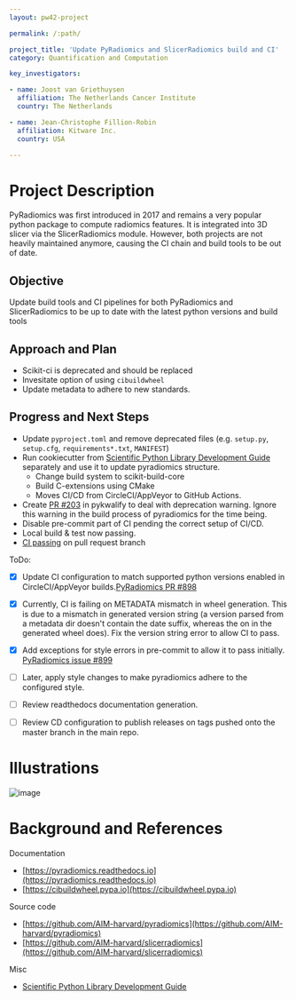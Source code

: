 ```yaml
---
layout: pw42-project

permalink: /:path/

project_title: 'Update PyRadiomics and SlicerRadiomics build and CI'
category: Quantification and Computation

key_investigators:

- name: Joost van Griethuysen
  affiliation: The Netherlands Cancer Institute
  country: The Netherlands

- name: Jean-Christophe Fillion-Robin
  affiliation: Kitware Inc.
  country: USA

---
```


# Project Description

<!-- Add a short paragraph describing the project. -->


PyRadiomics was first introduced in 2017 and remains a very popular python package
to compute radiomics features. It is integrated into 3D slicer via the SlicerRadiomics module.
However, both projects are not heavily maintained anymore, causing the CI chain and build tools
to be out of date.


## Objective

<!-- Describe here WHAT you would like to achieve (what you will have as end result). -->


Update build tools and CI pipelines for both PyRadiomics and SlicerRadiomics to be up to date
with the latest python versions and build tools



## Approach and Plan

<!-- Describe here HOW you would like to achieve the objectives stated above. -->

- Scikit-ci is deprecated and should be replaced
- Invesitate option of using `cibuildwheel`
- Update metadata to adhere to new standards.



## Progress and Next Steps

<!-- Update this section as you make progress, describing of what you have ACTUALLY DONE.
     If there are specific steps that you could not complete then you can describe them here, too. -->


- Update `pyproject.toml` and remove deprecated files (e.g. `setup.py`, `setup.cfg`, `requirements*.txt`, `MANIFEST`)
- Run cookiecutter from [Scientific Python Library Development Guide](https://learn.scientific-python.org/development/) separately and use it to update pyradiomics
  structure.
  - Change build system to scikit-build-core
  - Build C-extensions using CMake
  - Moves CI/CD from CircleCI/AppVeyor to GitHub Actions.
- Create [PR #203](https://github.com/Grokzen/pykwalify/pull/203) in pykwalify to deal with deprecation warning. Ignore
  this warning in the build process of pyradiomics for the time being.
- Disable pre-commit part of CI pending the correct setup of CI/CD.
- Local build & test now passing.
- [CI passing](https://github.com/JoostJM/pyradiomics/actions/runs/13038103168) on pull request branch

ToDo:
- [x] Update CI configuration to match supported python versions enabled in CircleCI/AppVeyor builds.[PyRadiomics PR #898](https://github.com/AIM-Harvard/pyradiomics/pull/898)
- [x] Currently, CI is failing on METADATA mismatch in wheel generation. This is due to a mismatch in generated
  version string (a version parsed from a metadata dir doesn't contain the date suffix, whereas the on in the generated
  wheel does). Fix the version string error to allow CI to pass.
- [x] Add exceptions for style errors in pre-commit to allow it to pass initially. [PyRadiomics issue #899](https://github.com/AIM-Harvard/pyradiomics/issues/899)
- [ ] Later, apply style changes to make pyradiomics adhere to the configured style.
- [ ] Review readthedocs documentation generation.
- [ ] Review CD configuration to publish releases on tags pushed onto the master branch in the main repo.


# Illustrations

<!-- Add pictures and links to videos that demonstrate what has been accomplished. -->

![image](https://github.com/user-attachments/assets/39564879-e69a-42fd-85ed-d11d12b37b66)



# Background and References

<!-- If you developed any software, include link to the source code repository.
     If possible, also add links to sample data, and to any relevant publications. -->

Documentation
- [https://pyradiomics.readthedocs.io](https://pyradiomics.readthedocs.io)
- [https://cibuildwheel.pypa.io](https://cibuildwheel.pypa.io)

Source code
- [https://github.com/AIM-harvard/pyradiomics](https://github.com/AIM-harvard/pyradiomics)
- [https://github.com/AIM-harvard/slicerradiomics](https://github.com/AIM-harvard/slicerradiomics)

Misc
- [Scientific Python Library Development Guide](https://learn.scientific-python.org/development/)
